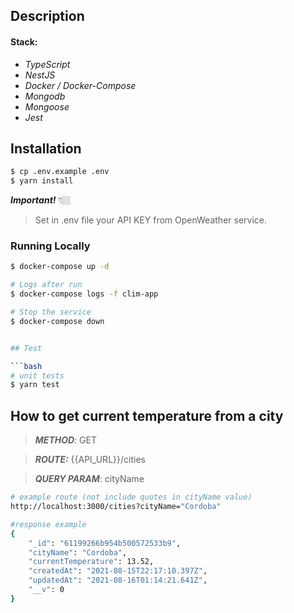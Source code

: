 ## Description

#### Stack:
- *TypeScript*
- *NestJS*
- *Docker / Docker-Compose*
- *Mongodb*
- *Mongoose*
- *Jest*

## Installation

```bash
$ cp .env.example .env
$ yarn install
```
***Important!*** 👇🏼
> Set in .env file your API KEY from OpenWeather service. 


### Running Locally

```bash
$ docker-compose up -d

# Logs after run
$ docker-compose logs -f clim-app

# Stop the service
$ docker-compose down


## Test

```bash
# unit tests
$ yarn test
```

## How to get current temperature from a city

> ***METHOD***: GET

> ***ROUTE:*** {{API_URL}}/cities

> ***QUERY PARAM***: cityName
```bash
# example route (not include quotes in cityName value)
http://localhost:3000/cities?cityName="Cordoba"

#response example
{
    "_id": "61199266b954b500572533b9",
    "cityName": "Cordoba",
    "currentTemperature": 13.52,
    "createdAt": "2021-08-15T22:17:10.397Z",
    "updatedAt": "2021-08-16T01:14:21.641Z",
    "__v": 0
}
```
